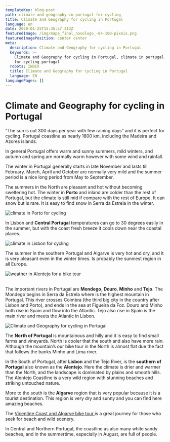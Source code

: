 ```yaml
---
templateKey: blog-post
path: climate-and-geography-in-portugal-for-cycling
title: Climate and Geography for cycling in Portugal
language: en
date: 2020-01-25T15:35:57.313Z
featuredImage: /img/mapa_final_novologo_-04-100-pixeis.png
featuredImagePosition: center center
meta:
  description: Climate and Geography for cycling in Portugal
  keywords: >-
    Climate and Geography for cycling in Portugal, climate in portugal, weather
    for cycling portugal
  robots: INDEX
  title: Climate and Geography for cycling in Portugal
  language: EN
languagePages: []
---
```

# Climate and Geography for cycling in Portugal

“The sun is out 300 days per year with few raining days” and it is perfect for cycling. Portugal coastline as nearly 1800 km, including the Madeira and Azores islands. 

In general Portugal offers warm and sunny summers, mild winters, and autumn and spring are normally warm however with some wind and rainfall.

The winter in Portugal generally starts in late November and lasts till February. March, April and October are normally very mild and the summer period is a nice long period from May to September.

The summers in the North are pleasant and hot without becoming sweltering hot. The winter in **Porto** and inland are colder than the rest of Portugal, but the climate is still mid if compare with the rest of Europe. It can snow but is rare. It is easy to find snow in Serra da Estrela in the winter.

![climate in Porto for cycling](/img/average-temperature-portugal-porto.png "weather in Porto for cycling")

In Lisbon and **Central Portugal** temperatures can go to 30 degrees easily in the summer, but with the coast fresh breeze it cools down near the coastal places.

![climate in Lisbon for cycling](/img/average-temperature-portugal-lisbon.png "weather in lisbon for a bike tour")

The summer in the southern Portugal and Algarve is very hot and dry, and it is very pleasant even in the winter times. Is probably the sunniest region in all Europe.

![weather in Alentejo for a bike tour](/img/average-temperature-portugal-vila-nova-de-milfontes.png "weather in Alentejo for a bike tour")

\
The important rivers in Portugal are **Mondego**, **Douro**, **Minho** and **Tejo**. The Mondego begins in Serra da Estrela where is the highest mountain in Portugal. This river crosses Coimbra (the third big city in the country after Lisbon and Porto), and ends in the sea at Figueira da Foz. Douro and Minho both rise in Spain and flow into the Atlantic. Tejo also rise in Spain is the main river and meets the Atlantic in Lisbon.



![Climate and Geography for cycling in Portugal](/img/mapa_final_novologo_-04-100-pixeis.png "Climate and Geography for cycling in Portugal")

The **North of Portugal** is mountainous and hilly and it is easy to find small farms and vineyards. North is cooler that the south and also have more rain. Although the mountain’s our bike tour in the North is almost flat due the fact that follows the banks Minho and Lima river. 

In the South of Portugal, after **Lisbon** and the Tejo River, is the **southern of Portugal** also known as the **Alentejo**. Here the climate is drier and warmer than the North, and the landscape is dominated by plains and smooth hills. The Alentejo Coastline is a very wild region with stunning beaches and striking untouched nature. 

More to the south is the **Algarve** region that is very popular because it is a tourist destination. This region is very dry and sunny and you can find here amazing beaches.

The [Vicentine Coast and Algarve bike tour ](https://topbiketoursportugal.com/south-portugal-biketour)is a great journey for those who seek for beach and wild scenery.

In Central and Northern Portugal, the coastline as also many white sandy beaches, and in the summertime, especially in August, are full of people.
